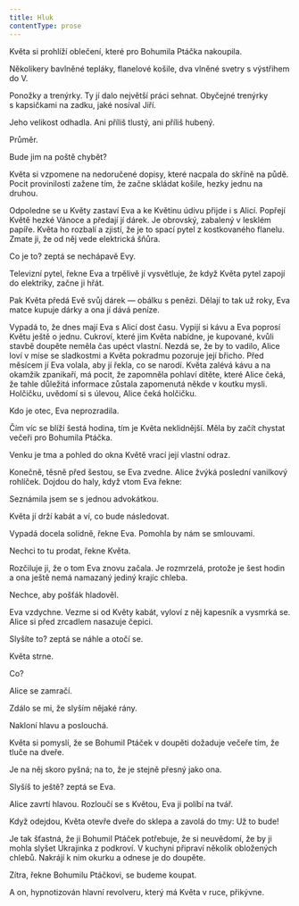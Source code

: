 ```yaml
---
title: Hluk
contentType: prose
---
```


<section>

Květa si prohlíží oblečení, které pro Bohumila Ptáčka nakoupila.

Několikery bavlněné tepláky, flanelové košile, dva vlněné svetry s výstřihem do V.

Ponožky a trenýrky. Ty jí dalo největší práci sehnat. Obyčejné trenýrky s kapsičkami na zadku, jaké nosíval Jiří.

Jeho velikost odhadla. Ani příliš tlustý, ani příliš hubený.

Průměr.

Bude jim na poště chybět?

Květa si vzpomene na nedoručené dopisy, které nacpala do skříně na půdě. Pocit provinilosti zažene tím, že začne skládat košile, hezky jednu na druhou.

Odpoledne se u Květy zastaví Eva a ke Květinu údivu přijde i s Alicí. Popřejí Květě hezké Vánoce a předají jí dárek. Je obrovský, zabalený v lesklém papíře. Květa ho rozbalí a zjistí, že je to spací pytel z kostkovaného flanelu. Zmate ji, že od něj vede elektrická šňůra.

Co je to? zeptá se nechápavě Evy.

Televizní pytel, řekne Eva a trpělivě jí vysvětluje, že když Květa pytel zapojí do elektriky, začne ji hřát.

Pak Květa předá Evě svůj dárek — obálku s penězi. Dělají to tak už roky, Eva matce kupuje dárky a ona jí dává peníze.

Vypadá to, že dnes mají Eva s Alicí dost času. Vypijí si kávu a Eva poprosí Květu ještě o jednu. Cukroví, které jim Květa nabídne, je kupované, kvůli stavbě doupěte neměla čas upéct vlastní. Nezdá se, že by to vadilo, Alice loví v míse se sladkostmi a Květa pokradmu pozoruje její břicho. Před měsícem jí Eva volala, aby jí řekla, co se narodí. Květa zalévá kávu a na okamžik zpanikaří, má pocit, že zapomněla pohlaví dítěte, které Alice čeká, že tahle důležitá informace zůstala zapomenutá někde v koutku mysli. Holčičku, uvědomí si s úlevou, Alice čeká holčičku.

Kdo je otec, Eva neprozradila.

Čím víc se blíží šestá hodina, tím je Květa neklidnější. Měla by začít chystat večeři pro Bohumila Ptáčka.

Venku je tma a pohled do okna Květě vrací její vlastní odraz.

Konečně, těsně před šestou, se Eva zvedne. Alice žvýká poslední vanilkový rohlíček. Dojdou do haly, když vtom Eva řekne:

Seznámila jsem se s jednou advokátkou.

Květa jí drží kabát a ví, co bude následovat.

Vypadá docela solidně, řekne Eva. Pomohla by nám se smlouvami.

Nechci to tu prodat, řekne Květa.

Rozčiluje ji, že o tom Eva znovu začala. Je rozmrzelá, protože je šest hodin a ona ještě nemá namazaný jediný krajíc chleba.

Nechce, aby pošťák hladověl.

Eva vzdychne. Vezme si od Květy kabát, vyloví z něj kapesník a vysmrká se. Alice si před zrcadlem nasazuje čepici.

Slyšíte to? zeptá se náhle a otočí se.

Květa strne.

Co?

Alice se zamračí.

Zdálo se mi, že slyším nějaké rány.

Nakloní hlavu a poslouchá.

Květa si pomyslí, že se Bohumil Ptáček v doupěti dožaduje večeře tím, že tluče na dveře.

Je na něj skoro pyšná; na to, že je stejně přesný jako ona.

Slyšíš to ještě? zeptá se Eva.

Alice zavrtí hlavou. Rozloučí se s Květou, Eva ji políbí na tvář.

Když odejdou, Květa otevře dveře do sklepa a zavolá do tmy: Už to bude!

Je tak šťastná, že ji Bohumil Ptáček potřebuje, že si neuvědomí, že by ji mohla slyšet Ukrajinka z podkroví. V kuchyni připraví několik obložených chlebů. Nakrájí k nim okurku a odnese je do doupěte.

Zítra, řekne Bohumilu Ptáčkovi, se budeme koupat.

A on, hypnotizován hlavní revolveru, který má Květa v ruce, přikývne.

</section>
